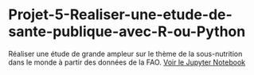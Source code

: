 # Projet-5-Realiser-une-etude-de-sante-publique-avec-R-ou-Python
Réaliser une étude de grande ampleur sur le thème de la sous-nutrition dans le monde à partir des données de la FAO.
[Voir le Jupyter Notebook](Projet-5-Realiser-une-etude-de-sante-publique-avec-R-ou-Python/BELLON.ipynb)
